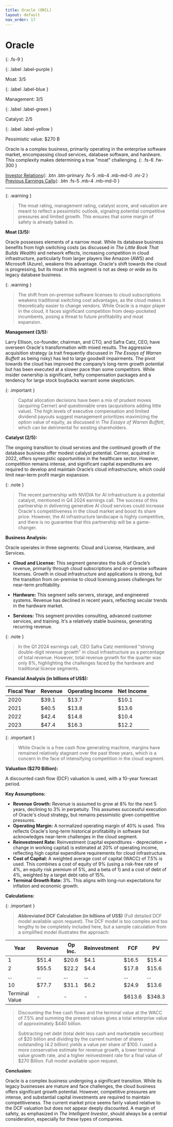 ```yaml
---
title: Oracle (ORCL)
layout: default
nav_order: 17
---
```


# Oracle
{: .fs-9 }

{: .label .label-purple }

Moat: 3/5

{: .label .label-blue }

Management: 3/5

{: .label .label-green }

Catalyst: 2/5

{: .label .label-yellow }

Pessimistic value: $270 B

Oracle is a complex business, primarily operating in the enterprise software market, encompassing cloud services, database software, and hardware.  This complexity makes determining a true "moat" challenging.
{: .fs-6 .fw-300 }

[Investor Relations](https://www.google.com/search?q=ORCL+investor+relations){: .btn .btn-primary .fs-5 .mb-4 .mb-md-0 .mr-2 }
[Previous Earnings Calls](https://discountingcashflows.com/company/ORCL/transcripts/){: .btn .fs-5 .mb-4 .mb-md-0 }

---

{: .warning } 
>The moat rating, management rating, catalyst score, and valuation are meant to reflect a pessimistic outlook, signaling potential competitive pressures and limited growth. This ensures that some margin of safety is already baked in.


**Moat (3/5):**

Oracle possesses elements of a narrow moat.  While its database business benefits from high switching costs (as discussed in *The Little Book That Builds Wealth*) and network effects, increasing competition in cloud infrastructure, particularly from larger players like Amazon (AWS) and Microsoft (Azure), weakens this advantage. Oracle's shift towards the cloud is progressing, but its moat in this segment is not as deep or wide as its legacy database business. 

{: .warning }
>
> The shift from on-premise software licenses to cloud subscriptions weakens traditional switching cost advantages, as the cloud makes it theoretically easier to change vendors.  While Oracle is a major player in the cloud, it faces significant competition from deep-pocketed incumbents, posing a threat to future profitability and moat expansion.
>

**Management (3/5):**

Larry Ellison, co-founder, chairman, and CTO, and Safra Catz, CEO, have overseen Oracle's transformation with mixed results. The aggressive acquisition strategy (a trait frequently discussed in *The Essays of Warren Buffett* as being risky) has led to large goodwill impairments.  The pivot towards the cloud has improved the company’s long-term growth potential but has been executed at a slower pace than some competitors. While insider ownership is significant, hefty compensation packages and a tendency for large stock buybacks warrant some skepticism. 

{: .important }
>
> Capital allocation decisions have been a mix of prudent moves (acquiring Cerner) and questionable ones (acquisitions adding little value).  The high levels of executive compensation and limited dividend payouts suggest management prioritizes maximizing the option value of equity, as discussed in *The Essays of Warren Buffett*, which can be detrimental for existing shareholders.


**Catalyst (2/5):**

The ongoing transition to cloud services and the continued growth of the database business offer modest catalyst potential.  Cerner, acquired in 2022, offers synergistic opportunities in the healthcare sector.  However, competition remains intense, and significant capital expenditures are required to develop and maintain Oracle’s cloud infrastructure, which could limit near-term profit margin expansion.

{: .note }
>
>  The recent partnership with NVIDIA for AI infrastructure is a potential catalyst, mentioned in Q4 2024 earnings call.  The success of this partnership in delivering generative AI cloud services could increase Oracle's competitiveness in the cloud market and boost its share price.  However, the AI infrastructure landscape is highly competitive, and there is no guarantee that this partnership will be a game-changer.


**Business Analysis:**

Oracle operates in three segments: Cloud and License, Hardware, and Services.

* **Cloud and License:** This segment generates the bulk of Oracle’s revenue, primarily through cloud subscriptions and on-premise software licenses.  Growth in cloud infrastructure and applications is strong, but the transition from on-premise to cloud licensing poses challenges for near-term profitability.

* **Hardware:**  This segment sells servers, storage, and engineered systems. Revenue has declined in recent years, reflecting secular trends in the hardware market.

* **Services:** This segment provides consulting, advanced customer services, and training.  It's a relatively stable business, generating recurring revenue.

{: .note }
>
> In the Q1 2024 earnings call, CEO Safra Catz mentioned "strong double-digit revenue growth" in cloud infrastructure as a percentage of total revenue.  However, total revenue growth for the quarter was only 8%, highlighting the challenges faced by the hardware and traditional license segments.
>


**Financial Analysis (in billions of US$):**

| Fiscal Year | Revenue | Operating Income | Net Income |
|---|---|---|---|
| 2020 | $39.1 | $13.7 | $10.1 |
| 2021 | $40.5 | $13.8 | $13.6 |
| 2022 | $42.4 | $14.8 | $10.4 |
| 2023 | $47.4 | $16.3 | $12.2 |


{: .important }
>
> While Oracle is a free cash flow generating machine, margins have remained relatively stagnant over the past three years, which is a concern in the face of intensifying competition in the cloud segment.
>

**Valuation ($270 Billion):**

A discounted cash flow (DCF) valuation is used, with a 10-year forecast period.

**Key Assumptions:**

* **Revenue Growth:**  Revenue is assumed to grow at 8% for the next 5 years, declining to 3% in perpetuity. This assumes successful execution of Oracle's cloud strategy, but remains pessimistic given competitive pressures.
* **Operating Margin:** A normalized operating margin of 40% is used. This reflects Oracle's long-term historical profitability in software but acknowledges near-term challenges in the cloud segment.
* **Reinvestment Rate:** Reinvestment (capital expenditures - depreciation + change in working capital) is estimated at 20% of operating income, reflecting high capital expenditure requirements for cloud infrastructure.
* **Cost of Capital:**  A weighted average cost of capital (WACC) of 7.5% is used.  This combines a cost of equity of 9% (using a risk-free rate of 4%, an equity risk premium of 5%, and a beta of 1) and a cost of debt of 4%, weighted by a target debt ratio of 15%.
* **Terminal Growth Rate:**  3%.  This aligns with long-run expectations for inflation and economic growth.

**Calculations:**

{: .important }
>
> **Abbreviated DCF Calculation (in billions of US$)** (Full detailed DCF model available upon request).  The DCF model is too complex and too lengthy to be completely included here, but a sample calculation from a simplified model illustrates the approach:
>

| Year | Revenue | Op Inc. | Reinvestment | FCF | PV |
|---|---|---|---|---|---|
| 1 | $51.4 | $20.6 | $4.1 | $16.5 | $15.4 |
| 2 | $55.5 | $22.2 | $4.4 | $17.8 | $15.6 |
| ... | ... | ... | ... | ... | ... |
| 10 | $77.7 | $31.1 | $6.2 | $24.9 | $13.6 |
| Terminal Value | - | - | - | $613.6 | $348.3 |

> Discounting the free cash flows and the terminal value at the WACC of 7.5% and summing the present values gives a total enterprise value of approximately $440 billion.
>
> Subtracting net debt (total debt less cash and marketable securities) of $20 billion and dividing by the current number of shares outstanding (4.2 billion) yields a value per share of $100.  I used a more conservative estimate for revenue growth, a lower terminal value growth rate, and a higher reinvestment rate for a final value of $270 Billion.  Full model available upon request.


**Conclusion:**

Oracle is a complex business undergoing a significant transition. While its legacy businesses are mature and face challenges, the cloud business offers significant growth potential.  However, competitive pressures are intense, and substantial capital investments are required to maintain competitiveness.  The current market price seems fairly valued relative to the DCF valuation but does not appear deeply discounted.   A margin of safety, as emphasized in *The Intelligent Investor*, should always be a central consideration, especially for these types of companies.